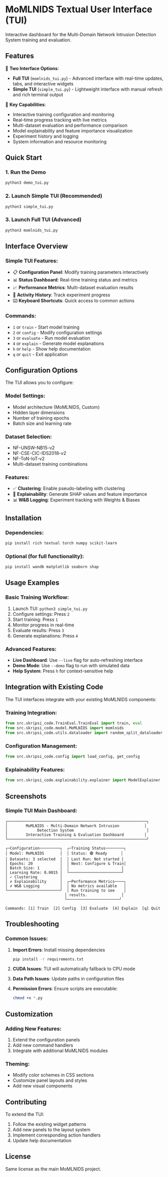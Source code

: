 # MoMLNIDS Textual User Interface (TUI)

Interactive dashboard for the Multi-Domain Network Intrusion Detection System training and evaluation.

## Features

🎨 **Two Interface Options**:
- **Full TUI** (`momlnids_tui.py`) - Advanced interface with real-time updates, tabs, and interactive widgets
- **Simple TUI** (`simple_tui.py`) - Lightweight interface with manual refresh and rich terminal output

🚀 **Key Capabilities**:
- Interactive training configuration and monitoring
- Real-time progress tracking with live metrics
- Multi-dataset evaluation and performance comparison
- Model explainability and feature importance visualization
- Experiment history and logging
- System information and resource monitoring

## Quick Start

### 1. Run the Demo
```bash
python3 demo_tui.py
```

### 2. Launch Simple TUI (Recommended)
```bash
python3 simple_tui.py
```

### 3. Launch Full TUI (Advanced)
```bash
python3 momlnids_tui.py
```

## Interface Overview

### Simple TUI Features:
- 📋 **Configuration Panel**: Modify training parameters interactively
- 📊 **Status Dashboard**: Real-time training status and metrics
- 📈 **Performance Metrics**: Multi-dataset evaluation results
- 📝 **Activity History**: Track experiment progress
- ⌨️ **Keyboard Shortcuts**: Quick access to common actions

### Commands:
- `1` or `train` - Start model training
- `2` or `config` - Modify configuration settings
- `3` or `evaluate` - Run model evaluation
- `4` or `explain` - Generate model explanations
- `h` or `help` - Show help documentation
- `q` or `quit` - Exit application

## Configuration Options

The TUI allows you to configure:

### Model Settings:
- Model architecture (MoMLNIDS, Custom)
- Hidden layer dimensions
- Number of training epochs
- Batch size and learning rate

### Dataset Selection:
- NF-UNSW-NB15-v2
- NF-CSE-CIC-IDS2018-v2
- NF-ToN-IoT-v2
- Multi-dataset training combinations

### Features:
- ✅ **Clustering**: Enable pseudo-labeling with clustering
- 🧠 **Explainability**: Generate SHAP values and feature importance
- 📊 **W&B Logging**: Experiment tracking with Weights & Biases

## Installation

### Dependencies:
```bash
pip install rich textual torch numpy scikit-learn
```

### Optional (for full functionality):
```bash
pip install wandb matplotlib seaborn shap
```

## Usage Examples

### Basic Training Workflow:
1. Launch TUI: `python3 simple_tui.py`
2. Configure settings: Press `2`
3. Start training: Press `1`
4. Monitor progress in real-time
5. Evaluate results: Press `3`
6. Generate explanations: Press `4`

### Advanced Features:
- **Live Dashboard**: Use `--live` flag for auto-refreshing interface
- **Demo Mode**: Use `--demo` flag to run with simulated data
- **Help System**: Press `h` for context-sensitive help

## Integration with Existing Code

The TUI interfaces integrate with your existing MoMLNIDS components:

### Training Integration:
```python
from src.skripsi_code.TrainEval.TrainEval import train, eval
from src.skripsi_code.model.MoMLNIDS import momlnids
from src.skripsi_code.utils.dataloader import random_split_dataloader
```

### Configuration Management:
```python
from src.skripsi_code.config import load_config, get_config
```

### Explainability Features:
```python
from src.skripsi_code.explainability.explainer import ModelExplainer
```

## Screenshots

### Simple TUI Main Dashboard:
```
┌─────────────────────────────────────────────────────────────┐
│        MoMLNIDS - Multi-Domain Network Intrusion           │
│             Detection System                                │
│        Interactive Training & Evaluation Dashboard         │
└─────────────────────────────────────────────────────────────┘

┌─Configuration─────────┐  ┌─Training Status────────┐
│ Model: MoMLNIDS       │  │ Status: 🟢 Ready      │
│ Datasets: 3 selected  │  │ Last Run: Not started │
│ Epochs: 20            │  │ Next: Configure & Train│
│ Batch Size: 1         │  │                       │
│ Learning Rate: 0.0015 │  └───────────────────────┘
│ ✓ Clustering          │
│ ✗ Explainability      │  ┌─Performance Metrics────┐
│ ✗ W&B Logging         │  │ No metrics available   │
└───────────────────────┘  │ Run training to see    │
                          │ results.               │
                          └───────────────────────┘

Commands: [1] Train  [2] Config  [3] Evaluate  [4] Explain  [q] Quit
```

## Troubleshooting

### Common Issues:

1. **Import Errors**: Install missing dependencies
   ```bash
   pip install -r requirements.txt
   ```

2. **CUDA Issues**: TUI will automatically fallback to CPU mode

3. **Data Path Issues**: Update paths in configuration files

4. **Permission Errors**: Ensure scripts are executable:
   ```bash
   chmod +x *.py
   ```

## Customization

### Adding New Features:
1. Extend the configuration panels
2. Add new command handlers
3. Integrate with additional MoMLNIDS modules

### Theming:
- Modify color schemes in CSS sections
- Customize panel layouts and styles
- Add new visual components

## Contributing

To extend the TUI:
1. Follow the existing widget patterns
2. Add new panels to the layout system
3. Implement corresponding action handlers
4. Update help documentation

## License

Same license as the main MoMLNIDS project.